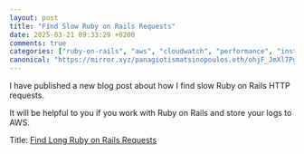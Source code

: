 ```yaml
---
layout: post
title: "Find Slow Ruby on Rails Requests"
date: 2025-03-21 09:33:29 +0200
comments: true
categories: ["ruby-on-rails", "aws", "cloudwatch", "performance", "instrumentation", "opensearch-sql"]
canonical: "https://mirror.xyz/panagiotismatsinopoulos.eth/ohjF_JmXl7PgNrjMulJXPkJr3jahzP_Cg5CYCgMPiHI"
---
```


I have published a new blog post about how I find slow Ruby on Rails HTTP requests.

It will be helpful to you if you work with Ruby on Rails and store your logs to AWS.

Title: [Find Long Ruby on Rails Requests](https://mirror.xyz/panagiotismatsinopoulos.eth/ohjF_JmXl7PgNrjMulJXPkJr3jahzP_Cg5CYCgMPiHI)
